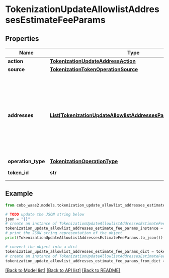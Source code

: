 # TokenizationUpdateAllowlistAddressesEstimateFeeParams


## Properties

Name | Type | Description | Notes
------------ | ------------- | ------------- | -------------
**action** | [**TokenizationUpdateAddressAction**](TokenizationUpdateAddressAction.md) |  | 
**source** | [**TokenizationTokenOperationSource**](TokenizationTokenOperationSource.md) |  | 
**addresses** | [**List[TokenizationUpdateAllowlistAddressesParamsAddressesInner]**](TokenizationUpdateAllowlistAddressesParamsAddressesInner.md) | A list of addresses to manage. For &#39;add&#39; operations, notes can be provided. For &#39;remove&#39; operations, notes are ignored. | 
**operation_type** | [**TokenizationOperationType**](TokenizationOperationType.md) |  | 
**token_id** | **str** | The ID of the token. | 

## Example

```python
from cobo_waas2.models.tokenization_update_allowlist_addresses_estimate_fee_params import TokenizationUpdateAllowlistAddressesEstimateFeeParams

# TODO update the JSON string below
json = "{}"
# create an instance of TokenizationUpdateAllowlistAddressesEstimateFeeParams from a JSON string
tokenization_update_allowlist_addresses_estimate_fee_params_instance = TokenizationUpdateAllowlistAddressesEstimateFeeParams.from_json(json)
# print the JSON string representation of the object
print(TokenizationUpdateAllowlistAddressesEstimateFeeParams.to_json())

# convert the object into a dict
tokenization_update_allowlist_addresses_estimate_fee_params_dict = tokenization_update_allowlist_addresses_estimate_fee_params_instance.to_dict()
# create an instance of TokenizationUpdateAllowlistAddressesEstimateFeeParams from a dict
tokenization_update_allowlist_addresses_estimate_fee_params_from_dict = TokenizationUpdateAllowlistAddressesEstimateFeeParams.from_dict(tokenization_update_allowlist_addresses_estimate_fee_params_dict)
```
[[Back to Model list]](../README.md#documentation-for-models) [[Back to API list]](../README.md#documentation-for-api-endpoints) [[Back to README]](../README.md)


